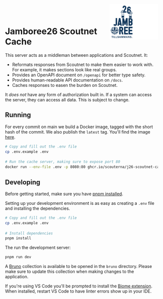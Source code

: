 <div>
  <img align="right" width="80" src="./docs/jamboree26_logo_small_dark.png#gh-dark-mode-only" alt="Jamboree26 Logo">
  <img align="right" width="80" src="./docs/jamboree26_logo_small_light.png#gh-light-mode-only" alt="Jamboree26 Logo">

  <br />
  <br />
  <h1>Jamboree26 Scoutnet Cache</h1>
</div>

This server acts as a middleman between applications and Scoutnet. It:
- Reformats responses from Scoutnet to make them easier to work with. For
  example, it makes sections look like real groups.
- Provides an OpenAPI document on `/openapi` for better type safety.
- Provides human-readable API documentation on `/docs`.
- Caches responses to easen the burden on Scoutnet.

It _does not_ have any form of authorization built in. If a system can access
the server, they can access all data. This is subject to change.

## Running

For every commit on main we build a Docker image, tagged with the short hash of
the commit. We also publish the `latest` tag. You'll find the image
[here](https://github.com/Scouterna/j26-scoutnet-cache/pkgs/container/j26-scoutnet-cache).

```bash
# Copy and fill out the .env file
cp .env.example .env

# Run the cache server, making sure to expose port 80
docker run --env-file .env -p 8080:80 ghcr.io/scouterna/j26-scoutnet-cache
```

## Developing

Before getting started, make sure you have [pnpm installed](https://pnpm.io/installation).

Setting up your development environment is as easy as creating a `.env` file and
installing the dependencies.

```bash
# Copy and fill out the .env file
cp .env.example .env

# Install dependencies
pnpm install
```

The run the development server:
```bash
pnpm run dev
```

A [Bruno](https://www.usebruno.com/) collection is available to be opened in the
`bruno` directory. Please make sure to update this collection when making
changes to the application.

If you're using VS Code you'll be prompted to install the
[Biome extension](https://marketplace.visualstudio.com/items?itemName=biomejs.biome).
When installed, restart VS Code to have linter errors show up in your IDE.
